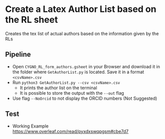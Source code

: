 # Create a Latex Author List based on the RL sheet

Creates the tex list of actual authors based on the information given by the RLs

## Pipeline

- Open `CYGNO_RL_form_authors.gsheet` in your Browser and download it in the folder where `GetAuthorList.py` is located. Save it in a format `<csvName>.csv`
- Run `python3 GetAuthorList.py --csv <csvName>.csv`
  - It prints the author list on the terminal
  - It is possible to store the output with the `--out` flag
- Use flag `--NoOrcid` to not display the ORCID numbers (Not Suggested)

## Test

- Working Example <https://www.overleaf.com/read/pyxdxswqpgsm#cbe7d7>
